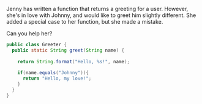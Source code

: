 Jenny has written a function that returns a greeting for a user. However, she's in love with Johnny, and would like to greet him slightly different. She added a special case to her function, but she made a mistake.

Can you help her?

```java
public class Greeter {
  public static String greet(String name) {
    
    return String.format("Hello, %s!", name);
    
    if(name.equals("Johnny")){
      return "Hello, my love!";
    }
  }
}
```